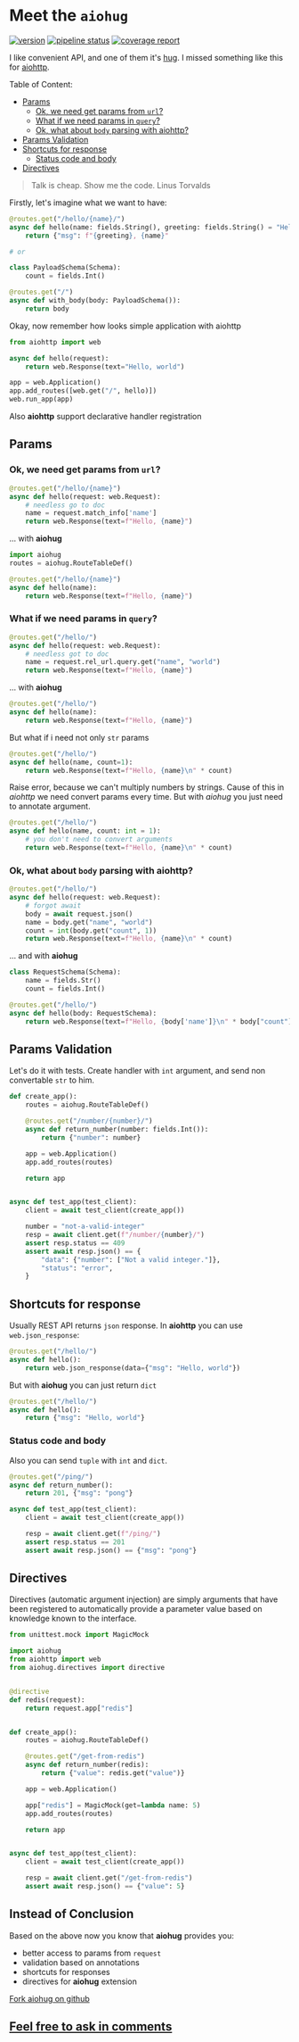# Meet the `aiohug`

[![version](https://badge.fury.io/py/aiohug.svg)](https://badge.fury.io/py/aiohug)
[![pipeline
status](https://gitlab.com/nonamenix/aiohug/badges/master/pipeline.svg)](https://gitlab.com/nonamenix/aiohug/commits/master)
[![coverage
report](https://gitlab.com/nonamenix/aiohug/badges/master/coverage.svg)](https://gitlab.com/nonamenix/aiohug/commits/master)

I like convenient API, and one of them it's [hug](http://www.hug.rest/). I missed something like this for [aiohttp](https://aiohttp.readthedocs.io/en/stable/).

Table of Content:
* [Params](#params)
    * [Ok, we need get params from `url`?](#ok-we-need-get-params-from-url)
    * [What if we need params in `query`?](#what-if-we-need-params-in-query)
    * [Ok, what about `body` parsing with aiohttp?](#ok-what-about-body-parsing-with-aiohttp)
* [Params Validation](#params-validation)
* [Shortcuts for response](#shortcuts-for-response)
    * [Status code and body](#status-code-and-body)
* [Directives](#directives)

> Talk is cheap. Show me the code.
> Linus Torvalds

Firstly, let's imagine what we want to have:

```python
@routes.get("/hello/{name}/")
async def hello(name: fields.String(), greeting: fields.String() = "Hello"):
    return {"msg": f"{greeting}, {name}"

# or 

class PayloadSchema(Schema):
    count = fields.Int()

@routes.get("/")
async def with_body(body: PayloadSchema()):
    return body
```

Okay, now  remember how looks simple application with aiohttp

```python
from aiohttp import web

async def hello(request):
    return web.Response(text="Hello, world")

app = web.Application()
app.add_routes([web.get("/", hello)])
web.run_app(app)
```

Also **aiohttp** support declarative handler registration

## Params

### Ok, we need get params from `url`?


```python
@routes.get("/hello/{name}")
async def hello(request: web.Request):
    # needless go to doc
    name = request.match_info['name']
    return web.Response(text=f"Hello, {name}")
```

... with **aiohug**

```python
import aiohug
routes = aiohug.RouteTableDef()

@routes.get("/hello/{name}")
async def hello(name):
    return web.Response(text=f"Hello, {name}")
```

### What if we need params in `query`?

```python
@routes.get("/hello/")
async def hello(request: web.Request):
    # needless got to doc
    name = request.rel_url.query.get("name", "world")
    return web.Response(text=f"Hello, {name}")
```
... with **aiohug**

```python
@routes.get("/hello/")
async def hello(name):
    return web.Response(text=f"Hello, {name}")
```

But what if i need not only `str` params

```python
@routes.get("/hello/")
async def hello(name, count=1):
    return web.Response(text=f"Hello, {name}\n" * count)
```

Raise error, because we can't multiply numbers by strings. Cause of this in *aiohttp* we need convert params every time. But with *aiohug* you just need to annotate argument.

```python
@routes.get("/hello/")
async def hello(name, count: int = 1):  
    # you don't need to convert arguments
    return web.Response(text=f"Hello, {name}\n" * count)
```

### Ok, what about `body` parsing with **aiohttp**?

```python
@routes.get("/hello/")
async def hello(request: web.Request):
    # forgot await
    body = await request.json()
    name = body.get("name", "world")
    count = int(body.get("count", 1))
    return web.Response(text=f"Hello, {name}\n" * count)
```

... and with **aiohug**

```python
class RequestSchema(Schema):
    name = fields.Str()
    count = fields.Int()

@routes.get("/hello/")
async def hello(body: RequestSchema):
    return web.Response(text=f"Hello, {body['name']}\n" * body["count"])
```

## Params Validation

Let's do it with tests. Create handler with `int` argument, and send non convertable `str` to him.

```python
def create_app():
    routes = aiohug.RouteTableDef()

    @routes.get("/number/{number}/")
    async def return_number(number: fields.Int()):
        return {"number": number}

    app = web.Application()
    app.add_routes(routes)

    return app


async def test_app(test_client):
    client = await test_client(create_app())

    number = "not-a-valid-integer"
    resp = await client.get(f"/number/{number}/")
    assert resp.status == 409
    assert await resp.json() == {
        "data": {"number": ["Not a valid integer."]},
        "status": "error",
    }
```

## Shortcuts for response

Usually REST API returns `json` response. In **aiohttp** you can use `web.json_response`:

```python
@routes.get("/hello/")
async def hello():
    return web.json_response(data={"msg": "Hello, world"})
```

But with **aiohug** you can just return `dict`

```python
@routes.get("/hello/")
async def hello():
    return {"msg": "Hello, world"}
```

### Status code and body

Also you can send `tuple` with `int` and `dict`. 

```python
@routes.get("/ping/")
async def return_number():
    return 201, {"msg": "pong"}

async def test_app(test_client):
    client = await test_client(create_app())

    resp = await client.get(f"/ping/")
    assert resp.status == 201
    assert await resp.json() == {"msg": "pong"}
```


## Directives

Directives (automatic argument injection) are simply arguments that have been registered to automatically provide a parameter value based on knowledge known to the interface.

```python
from unittest.mock import MagicMock

import aiohug
from aiohttp import web
from aiohug.directives import directive


@directive
def redis(request):
    return request.app["redis"]


def create_app():
    routes = aiohug.RouteTableDef()

    @routes.get("/get-from-redis")
    async def return_number(redis):
        return {"value": redis.get("value")}

    app = web.Application()

    app["redis"] = MagicMock(get=lambda name: 5)
    app.add_routes(routes)

    return app


async def test_app(test_client):
    client = await test_client(create_app())

    resp = await client.get("/get-from-redis")
    assert await resp.json() == {"value": 5}
```
## Instead of Conclusion

Based on the above now you know that **aiohug** provides you: 
* better access to params from `request`
* validation based on annotations
* shortcuts for responses
* directives for **aiohug** extension

[Fork aiohug on github](https://github.com/nonamenix/aiohug)




## [Feel free to ask in comments](https://github.com/nonamenix/notes/issues/1)
